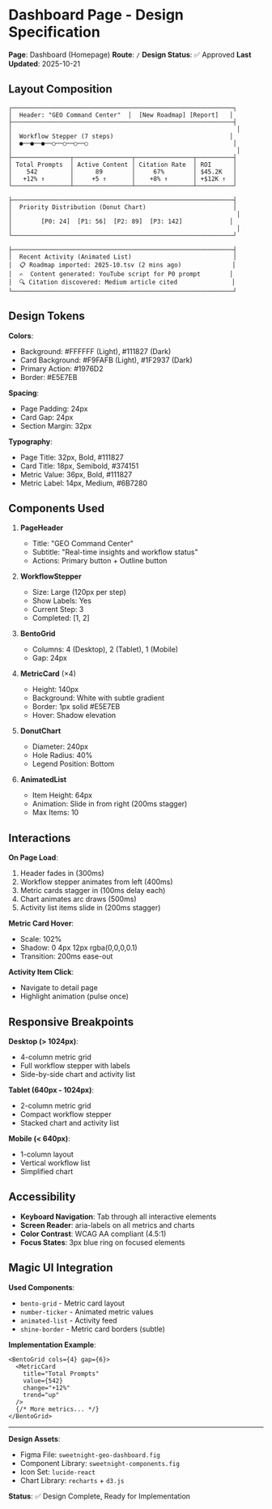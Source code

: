 # Dashboard Page - Design Specification

**Page**: Dashboard (Homepage)
**Route**: `/`
**Design Status**: ✅ Approved
**Last Updated**: 2025-10-21

## Layout Composition

```
┌─────────────────────────────────────────────────────────────┐
│  Header: "GEO Command Center"  │  [New Roadmap] [Report]   │
├─────────────────────────────────────────────────────────────┤
│                                                              │
│  Workflow Stepper (7 steps)                                │
│  ●──●──●──○──○──○──○                                        │
│                                                              │
├────────────────┬────────────────┬────────────────┬──────────┤
│ Total Prompts  │ Active Content │ Citation Rate  │ ROI      │
│    542         │      89        │     67%        │ $45.2K   │
│   +12% ↑       │     +5 ↑       │    +8% ↑       │ +$12K ↑  │
└────────────────┴────────────────┴────────────────┴──────────┘

├─────────────────────────────────────────────────────────────┤
│  Priority Distribution (Donut Chart)                        │
│                                                              │
│        [P0: 24]  [P1: 56]  [P2: 89]  [P3: 142]             │
│                                                              │
└─────────────────────────────────────────────────────────────┘

├─────────────────────────────────────────────────────────────┤
│  Recent Activity (Animated List)                            │
│  📋 Roadmap imported: 2025-10.tsv (2 mins ago)              │
│  ✍️  Content generated: YouTube script for P0 prompt        │
│  🔍 Citation discovered: Medium article cited               │
└─────────────────────────────────────────────────────────────┘
```

## Design Tokens

**Colors**:
- Background: #FFFFFF (Light), #111827 (Dark)
- Card Background: #F9FAFB (Light), #1F2937 (Dark)
- Primary Action: #1976D2
- Border: #E5E7EB

**Spacing**:
- Page Padding: 24px
- Card Gap: 24px
- Section Margin: 32px

**Typography**:
- Page Title: 32px, Bold, #111827
- Card Title: 18px, Semibold, #374151
- Metric Value: 36px, Bold, #111827
- Metric Label: 14px, Medium, #6B7280

## Components Used

1. **PageHeader**
   - Title: "GEO Command Center"
   - Subtitle: "Real-time insights and workflow status"
   - Actions: Primary button + Outline button

2. **WorkflowStepper**
   - Size: Large (120px per step)
   - Show Labels: Yes
   - Current Step: 3
   - Completed: [1, 2]

3. **BentoGrid**
   - Columns: 4 (Desktop), 2 (Tablet), 1 (Mobile)
   - Gap: 24px

4. **MetricCard** (×4)
   - Height: 140px
   - Background: White with subtle gradient
   - Border: 1px solid #E5E7EB
   - Hover: Shadow elevation

5. **DonutChart**
   - Diameter: 240px
   - Hole Radius: 40%
   - Legend Position: Bottom

6. **AnimatedList**
   - Item Height: 64px
   - Animation: Slide in from right (200ms stagger)
   - Max Items: 10

## Interactions

**On Page Load**:
1. Header fades in (300ms)
2. Workflow stepper animates from left (400ms)
3. Metric cards stagger in (100ms delay each)
4. Chart animates arc draws (500ms)
5. Activity list items slide in (200ms stagger)

**Metric Card Hover**:
- Scale: 102%
- Shadow: 0 4px 12px rgba(0,0,0,0.1)
- Transition: 200ms ease-out

**Activity Item Click**:
- Navigate to detail page
- Highlight animation (pulse once)

## Responsive Breakpoints

**Desktop (> 1024px)**:
- 4-column metric grid
- Full workflow stepper with labels
- Side-by-side chart and activity list

**Tablet (640px - 1024px)**:
- 2-column metric grid
- Compact workflow stepper
- Stacked chart and activity list

**Mobile (< 640px)**:
- 1-column layout
- Vertical workflow list
- Simplified chart

## Accessibility

- **Keyboard Navigation**: Tab through all interactive elements
- **Screen Reader**: aria-labels on all metrics and charts
- **Color Contrast**: WCAG AA compliant (4.5:1)
- **Focus States**: 3px blue ring on focused elements

## Magic UI Integration

**Used Components**:
- `bento-grid` - Metric card layout
- `number-ticker` - Animated metric values
- `animated-list` - Activity feed
- `shine-border` - Metric card borders (subtle)

**Implementation Example**:
```tsx
<BentoGrid cols={4} gap={6}>
  <MetricCard
    title="Total Prompts"
    value={542}
    change="+12%"
    trend="up"
  />
  {/* More metrics... */}
</BentoGrid>
```

---

**Design Assets**:
- Figma File: `sweetnight-geo-dashboard.fig`
- Component Library: `sweetnight-components.fig`
- Icon Set: `lucide-react`
- Chart Library: `recharts` + `d3.js`

**Status**: ✅ Design Complete, Ready for Implementation
